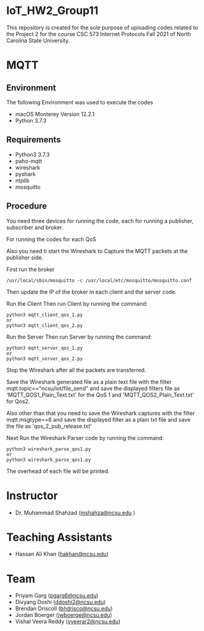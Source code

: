 # IoT_HW2_Group11

This repository is created for the sole purpose of uploading codes related to the Project 2 for the course CSC 573 Internet Protocols Fall 2021 of North Carolina State University.

# MQTT

## Environment

The following Environment was used to execute the codes

- macOS Monterey Version 12.2.1
- Python 3.7.3

## Requirements

- Python3 3.7.3
- paho-mqtt
- wireshark
- pyshark
- ntplib
- mosquitto

## Procedure

You need three devices for running the code, each for running a publisher, subscriber and broker.

For running the codes for each QoS

Also you need ti start the Wireshark to Capture the MQTT packets at the publisher side.

First run the broker
```
/usr/local/sbin/mosquitto -c /usr/local/etc/mosquitto/mosquitto.conf
```

Then update the IP of the broker in each client and the server code.

Run the Client
Then run Client by running the command:
```
python3 mqtt_client_qos_1.py
or
python3 mqtt_client_qos_2.py
```

Run the Server
Then run Server by running the command:
```
python3 mqtt_server_qos_1.py
or
python3 mqtt_server_qos_2.py
```

Stop the Wireshark after all the packets are transferred.

Save the Wireshark generated file as a plain text file with the filter mqtt.topic=="ncsu/iot/file_send" and save the displayed filters file as 'MQTT_QOS1_Plain_Text.txt' for the QoS 1 and 'MQTT_QOS2_Plain_Text.txt' for Qos2.

Also other than that you need to save the Wireshark captures with the filter mqtt.msgtype==6 and save the displayed filter as a plain txt file and save the file as 'qos_2_pub_release.txt'

Next Run the Wireshark Parser code by running the command:
```
python3 wireshark_parse_qos1.py
or
python3 wireshark_parse_qos1.py
```

The overhead of each file will be printed.

# Instructor
- Dr. Muhammad Shahzad (mshahza@ncsu.edu )

# Teaching Assistants
- Hassan Ali Khan (hakhan@ncsu.edu)

# Team
- Priyam Garg (pgarg6@ncsu.edu)
- Divyang Doshi	(ddoshi2@ncsu.edu)
- Brendan Driscoll (bhdrisco@ncsu.edu)
- Jordan Boerger (jwboerge@ncsu.edu)
- Vishal Veera Reddy (vveerar2@ncsu.edu)


